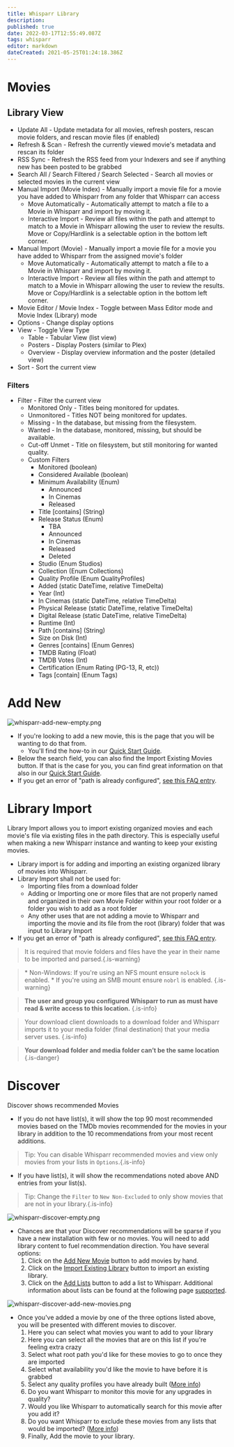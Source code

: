 ```yaml
---
title: Whisparr Library
description:
published: true
date: 2022-03-17T12:55:49.087Z
tags: whisparr
editor: markdown
dateCreated: 2021-05-25T01:24:18.386Z
---
```


# Movies

## Library View

- Update All - Update metadata for all movies, refresh posters, rescan movie folders, and rescan movie files (if enabled)
- Refresh & Scan - Refresh the currently viewed movie's metadata and rescan its folder
- RSS Sync - Refresh the RSS feed from your Indexers and see if anything new has been posted to be grabbed
- Search All / Search Filtered / Search Selected - Search all movies or selected movies in the current view
- Manual Import (Movie Index) - Manually import a movie file for a movie you have added to Whisparr from any folder that Whisparr can access
  - Move Automatically -  Automatically attempt to match a file to a Movie in Whisparr and import by moving it.
  - Interactive Import -  Review all files within the path and attempt to match to a Movie in Whisparr allowing the user to review the results. Move or Copy/Hardlink is a selectable option in the bottom left corner.
- Manual Import (Movie) - Manually import a movie file for a movie you have added to Whisparr from the assigned movie's folder
  - Move Automatically -  Automatically attempt to match a file to a Movie in Whisparr and import by moving it.
  - Interactive Import -  Review all files within the path and attempt to match to a Movie in Whisparr allowing the user to review the results. Move or Copy/Hardlink is a selectable option in the bottom left corner.
- Movie Editor / Movie Index - Toggle between Mass Editor mode and Movie Index (Library) mode
- Options - Change display options
- View - Toggle View Type
  - Table - Tabular View (list view)
  - Posters - Display Posters (similar to Plex)
  - Overview - Display overview information and the poster (detailed view)
- Sort - Sort the current view

### Filters

- Filter - Filter the current view
  - Monitored Only - Titles being monitored for updates.
  - Unmonitored - Titles NOT being monitored for updates.
  - Missing - In the database, but missing from the filesystem.
  - Wanted - In the database, monitored, missing, but should be available.
  - Cut-off Unmet - Title on filesystem, but still monitoring for wanted quality.
  - Custom Filters
    - Monitored (boolean)
    - Considered Available (boolean)
    - Minimum Availability (Enum)
      - Announced
      - In Cinemas
      - Released
    - Title \[contains\] (String)
    - Release Status (Enum)
      - TBA
      - Announced
      - In Cinemas
      - Released
      - Deleted
    - Studio (Enum Studios)
    - Collection (Enum Collections)
    - Quality Profile (Enum QualityProfiles)
    - Added (static DateTime, relative TimeDelta)
    - Year (Int)
    - In Cinemas (static DateTime, relative TimeDelta)
    - Physical Release (static DateTime, relative TimeDelta)
    - Digital Release (static DateTime, relative TimeDelta)
    - Runtime (Int)
    - Path \[contains\] (String)
    - Size on Disk (Int)
    - Genres \[contains\] (Enum Genres)
    - TMDB Rating (Float)
    - TMDB Votes (Int)
    - Certification (Enum Rating (PG-13, R, etc))
    - Tags \[contain\] (Enum Tags)

# Add New

![whisparr-add-new-empty.png](/assets/whisparr/whisparr-add-new-empty.png)

- If you're looking to add a new movie, this is the page that you will be wanting to do that from.
  - You'll find the how-to in our [Quick Start Guide](/whisparr/quick-start-guide).
- Below the search field, you can also find the Import Existing Movies button. If that is the case for you, you can find great information on that also in our [Quick Start Guide](/whisparr/quick-start-guide).
- If you get an error of "path is already configured", [see this FAQ entry](/whisparr/faq#path-is-already-configured-for-an-existing-movie).

# Library Import

Library Import allows you to import existing organized movies and each movie's file via existing files in the path directory. This is especially useful when making a new Whisparr instance and wanting to keep your existing movies.

- Library import is for adding and importing an existing organized library of movies into Whisparr.
- Library Import shall not be used for:
  - Importing files from a download folder
  - Adding or Importing one or more files that are not properly named and organized in their own Movie Folder within your root folder or a folder you wish to add as a root folder
  - Any other uses that are not adding a movie to Whisparr and importing the movie and its file from the root (library) folder that was input to Library Import
- If you get an error of "path is already configured", [see this FAQ entry](/whisparr/faq#path-is-already-configured-for-an-existing-movie).

> It is required that movie folders and files have the year in their name to be imported and parsed.{.is-warning}

> \* Non-Windows: If you're using an NFS mount ensure `nolock` is enabled.
> \* If you're using an SMB mount ensure `nobrl` is enabled.
{.is-warning}

> **The user and group you configured Whisparr to run as must have read & write access to this location.** {.is-info}

> Your download client downloads to a download folder and Whisparr imports it to your media folder (final destination) that your media server uses.
{.is-info}

> **Your download folder and media folder can’t be the same location**
{.is-danger}

# Discover

Discover shows recommended Movies

- If you do not have list(s), it will show the top 90 most recommended movies based on the TMDb movies recommended for the movies in your library in addition to the 10 recommendations from your most recent additions.

> Tip: You can disable Whisparr recommended movies and view only movies from your lists in `Options`.{.is-info}

- If you have list(s), it will show the recommendations noted above AND entries from your list(s).

> Tip: Change the `Filter` to `New Non-Excluded` to only show movies that are not in your library.{.is-info}

![whisparr-discover-empty.png](/assets/whisparr/whisparr-discover-empty.png)

- Chances are that your Discover recommendations will be sparse if you have a new installation with few or no movies. You will need to add library content to fuel recommendation direction. You have several options:
  1. Click on the [Add New Movie](/whisparr/library#add-new) button to add movies by hand.
  1. Click on the [Import Existing Library](/whisparr/library#library-import) button to import an existing library.
  1. Click on the [Add Lists](/whisparr/settings#lists) button to add a list to Whisparr. Additional information about lists can be found at the following page [supported](/whisparr/faq#what-are-lists-and-what-can-they-do-for-me).

![whisparr-discover-add-new-movies.png](/assets/whisparr/whisparr-discover-add-new-movies.png)

- Once you've added a movie by one of the three options listed above, you will be presented with different movies to discover.
    1. Here you can select what movies you want to add to your library
    1. Here you can select all the movies that are on this list if you're feeling extra crazy
    1. Select what root path you'd like for these movies to go to once they are imported
    1. Select what availability you'd like the movie to have before it is grabbed
    1. Select any quality profiles you have already built ([More info](/whisparr/settings#quality-profiles))
    1. Do you want Whisparr to monitor this movie for any upgrades in quality?
    1. Would you like Whisparr to automatically search for this movie after you add it?
    1. Do you want Whisparr to exclude these movies from any lists that would be imported? ([More info](/whisparr/settings#list-exclusion))
    1. Finally, Add the movie to your library.
